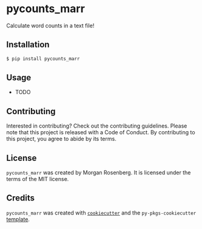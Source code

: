 # pycounts_marr

Calculate word counts in a text file!

## Installation

```bash
$ pip install pycounts_marr
```

## Usage

- TODO

## Contributing

Interested in contributing? Check out the contributing guidelines. Please note that this project is released with a Code of Conduct. By contributing to this project, you agree to abide by its terms.

## License

`pycounts_marr` was created by Morgan Rosenberg. It is licensed under the terms of the MIT license.

## Credits

`pycounts_marr` was created with [`cookiecutter`](https://cookiecutter.readthedocs.io/en/latest/) and the `py-pkgs-cookiecutter` [template](https://github.com/py-pkgs/py-pkgs-cookiecutter).
